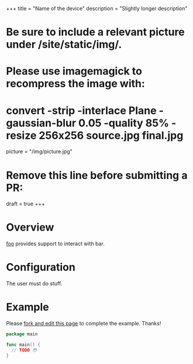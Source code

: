 +++
title = "Name of the device"
description = "Slightly longer description"
# Be sure to include a relevant picture under /site/static/img/.
# Please use imagemagick to recompress the image with:
#   convert -strip -interlace Plane -gaussian-blur 0.05 -quality 85% -resize 256x256 source.jpg final.jpg
picture = "/img/picture.jpg"
# Remove this line before submitting a PR:
draft = true
+++


# Overview

[foo](https://periph.io/x/periph/devices/foo) provides support to interact with
bar.


# Configuration

The user must do stuff.


# Example

Please [fork and edit this
page](https://github.com/periph/website/edit/master/site/content/device/template.md)
to complete the example. Thanks!

```go
package main

func main() {
  // TODO 😳
}
```
